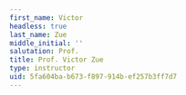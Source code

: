 ```yaml
---
first_name: Victor
headless: true
last_name: Zue
middle_initial: ''
salutation: Prof.
title: Prof. Victor Zue
type: instructor
uid: 5fa604ba-b673-f897-914b-ef257b3ff7d7
---
```


